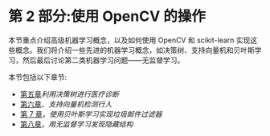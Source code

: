 # 第 2 部分:使用 OpenCV 的操作

本节重点介绍高级机器学习概念，以及如何使用 OpenCV 和 scikit-learn 实现这些概念。我们将介绍一些先进的机器学习概念，如决策树、支持向量机和贝叶斯学习，然后最后讨论第二类机器学习问题——无监督学习。

本节包括以下章节:

*   [第五章](05.html)*利用决策树进行医疗诊断*
*   [第六章](06.html)、*支持向量机检测行人*
*   [第 7 章](07.html)，*使用贝叶斯学习实现垃圾邮件过滤器*
*   [第八章](08.html)，*用无监督学习发现隐藏结构*